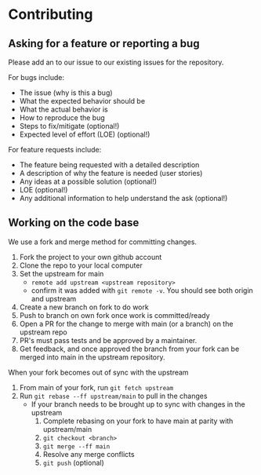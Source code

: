 # Contributing

## Asking for a feature or reporting a bug
Please add an to our issue to our existing issues for the repository.

For bugs include:
- The issue (why is this a bug)
- What the expected behavior should be
- What the actual behavior is
- How to reproduce the bug
- Steps to fix/mitigate (optional!)
- Expected level of effort (LOE) (optional!)

For feature requests include:
- The feature being requested with a detailed description
- A description of why the feature is needed (user stories)
- Any ideas at a possible solution (optional!)
- LOE (optional!)
- Any additional information to help understand the ask (optional!)

## Working on the code base

We use a fork and merge method for committing changes.
1. Fork the project to your own github account
1. Clone the repo to your local computer
1. Set the upstream for main
    - ```remote add upstream <upstream repository>```
    - confirm it was added with ```git remote -v```. You should see both origin and upstream
1. Create a new branch on fork to do work
1. Push to branch on own fork once work is committed/ready
1. Open a PR for the change to merge with main (or a branch) on the upstream repo
1. PR's must pass tests and be approved by a maintainer.
1. Get feedback, and once approved the branch from your fork can be merged into main in the upstream repository.

When your fork becomes out of sync with the upstream
1. From main of your fork, run ```git fetch upstream```
1. Run ```git rebase --ff upstream/main``` to pull in the changes
    - If your branch needs to be brought up to sync with changes in the upstream
        1. Complete rebasing on your fork to have main at parity with upstream/main
        1. ```git checkout <branch>```
        1. ```git merge --ff main```
        1. Resolve any merge conflicts
        1. ```git push``` (optional)
